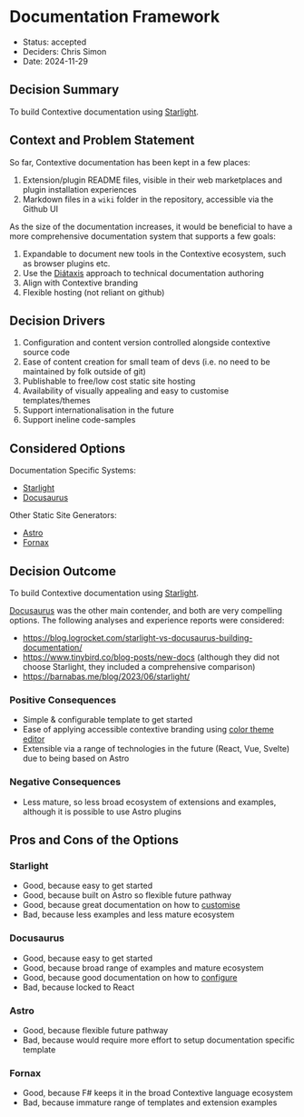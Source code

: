 # Documentation Framework

* Status: accepted
* Deciders: Chris Simon
* Date: 2024-11-29

## Decision Summary

To build Contextive documentation using [Starlight](https://starlight.astro.build/).

## Context and Problem Statement

So far, Contextive documentation has been kept in a few places:

1. Extension/plugin README files, visible in their web marketplaces and plugin installation experiences
2. Markdown files in a `wiki` folder in the repository, accessible via the Github UI

As the size of the documentation increases, it would be beneficial to have a more comprehensive documentation system that supports a few goals:

1. Expandable to document new tools in the Contextive ecosystem, such as browser plugins etc.
2. Use the [Diátaxis](https://diataxis.fr/) approach to technical documentation authoring
3. Align with Contextive branding
4. Flexible hosting (not reliant on github)

## Decision Drivers

1. Configuration and content version controlled alongside contextive source code
2. Ease of content creation for small team of devs (i.e. no need to be maintained by folk outside of git)
3. Publishable to free/low cost static site hosting
4. Availability of visually appealing and easy to customise templates/themes
5. Support internationalisation in the future
6. Support ineline code-samples

## Considered Options

Documentation Specific Systems:

* [Starlight](https://starlight.astro.build/)
* [Docusaurus](https://docusaurus.io/)

Other Static Site Generators:

* [Astro](https://astro.build)
* [Fornax](https://github.com/ionide/Fornax)

## Decision Outcome

To build Contextive documentation using [Starlight](https://starlight.astro.build/).

[Docusaurus](https://docusaurus.io/) was the other main contender, and both are very compelling options.  The following analyses and experience reports were considered:

* https://blog.logrocket.com/starlight-vs-docusaurus-building-documentation/
* https://www.tinybird.co/blog-posts/new-docs (although they did not choose Starlight, they included a comprehensive comparison)
* https://barnabas.me/blog/2023/06/starlight/


### Positive Consequences

* Simple & configurable template to get started
* Ease of applying accessible contextive branding using [color theme editor](https://starlight.astro.build/guides/css-and-tailwind/#color-theme-editor)
* Extensible via a range of technologies in the future (React, Vue, Svelte) due to being based on Astro

### Negative Consequences

* Less mature, so less broad ecosystem of extensions and examples, although it is possible to use Astro plugins

## Pros and Cons of the Options

### Starlight

* Good, because easy to get started
* Good, because built on Astro so flexible future pathway
* Good, because great documentation on how to [customise](https://starlight.astro.build/guides/customization/)
* Bad, because less examples and less mature ecosystem

### Docusaurus

* Good, because easy to get started
* Good, because broad range of examples and mature ecosystem
* Good, because good documentation on how to [configure](https://docusaurus.io/docs/configuration)
* Bad, because locked to React

### Astro

* Good, because flexible future pathway
* Bad, because would require more effort to setup documentation specific template

### Fornax

* Good, because F# keeps it in the broad Contextive language ecosystem
* Bad, because immature range of templates and extension examples
